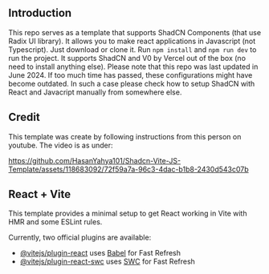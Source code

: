 ## Introduction

This repo serves as a template that supports ShadCN Components (that use Radix UI library). It allows you to make react applications in Javascript (not Typescript). Just download or clone it. Run `npm install` and `npm run dev` to run the project. It supports ShadCN and V0 by Vercel out of the box (no need to install anything else). Please note that this repo was last updated in June 2024. If too much time has passed, these configurations might have become outdated. In such a case please check how to setup ShadCN with React and Javacript manually from somewhere else.

## Credit

This template was create by following instructions from this person on youtube. The video is as under:

https://github.com/HasanYahya101/Shadcn-Vite-JS-Template/assets/118683092/72f59a7a-96c3-4dac-b1b8-2430d543c07b

## React + Vite

This template provides a minimal setup to get React working in Vite with HMR and some ESLint rules.

Currently, two official plugins are available:

- [@vitejs/plugin-react](https://github.com/vitejs/vite-plugin-react/blob/main/packages/plugin-react/README.md) uses [Babel](https://babeljs.io/) for Fast Refresh
- [@vitejs/plugin-react-swc](https://github.com/vitejs/vite-plugin-react-swc) uses [SWC](https://swc.rs/) for Fast Refresh
